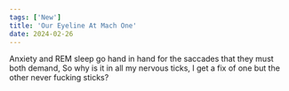 ```yaml
---
tags: ['New']
title: 'Our Eyeline At Mach One'
date: 2024-02-26
---
```


Anxiety and REM sleep go hand in hand for the saccades that they must both demand,
So why is it in all my nervous ticks, I get a fix of one but the other never fucking sticks?
